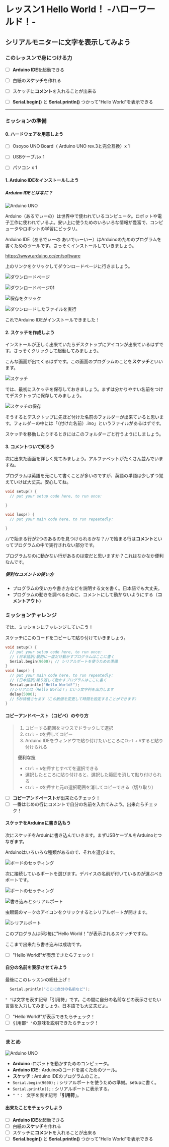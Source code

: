 # レッスン1 Hello World！ -ハローワールド！-

## **シリアルモニター**に文字を表示してみよう

### このレッスンで身につける力

- [ ] **Arduino IDE**を起動できる

- [ ] 白紙の**スケッチ**を作れる

- [ ] スケッチに**コメント**を入れることが出来る

- [ ] **Serial.begin()** と **Serial.println()** つかって"Hello World"を表示できる

---

### ミッションの準備

#### 0. ハードウェアを用意しよう

- [ ] Osoyoo UNO Board（ Arduino UNO rev.3と完全互換）x 1

- [ ] USBケーブルx 1

- [ ] パソコン x 1

#### 1. Arduino IDEをインストールしよう

##### Arduino IDEとはなに？　 

![Arduino UNO](image/Arduino.png)

Arduino（あるでぃーの）は世界中で使われているコンピュータ。ロボットや電子工作に使われているよ。安い上に使うためのいろいろな情報が豊富で、コンピュータやロボットの学習にピッタリ。

Arduino IDE（あるでぃーの あいでぃーいー）はArduinoのためのプログラムを書くためのツールです。さっそくインストールしていきましょう。

https://www.arduino.cc/en/software

上のリンクをクリックしてダウンロードページに行きましょう。

![ダウンロードページ](image/download_page.png)

![ダウンロードページ01](image/download_page_01.png)

![保存をクリック](image/save.png)

![ダウンロードしたファイルを実行](image/install.png)

これでArduino IDEがインストールできました！

#### 2. スケッチを作成しよう

インストールが正しく出来ていたらデスクトップにアイコンが出来ているはずです。さっそくクリックして起動してみましょう。

こんな画面が出てくるはずです。この画面のプログラムのことを**スケッチ**といいます。

![スケッチ](image/sketch.png)

では、最初にスケッチを保存しておきましょう。まずは分かりやすい名前をつけてデスクトップに保存してみましょう。

![スケッチの保存](image/save_sketch.png)

そうするとデスクトップに先ほど付けた名前のフォルダーが出来ていると思います。フォルダーの中には「（付けた名前）.ino」というファイルがあるはずです。

スケッチを移動したりするときにはこのフォルダーごと行うようにしましょう。

#### 3. コメントついて知ろう

次に出来た画面を詳しく見てみましょう。アルファベットがたくさん並んでいますね。

プログラムは英語を元にして書くことが多いのですが、英語の単語は少しずつ覚えていけば大丈夫。安心してね。

```C++
void setup() {
  // put your setup code here, to run once:

}

void loop() {
  // put your main code here, to run repeatedly:

}
```

`//`で始まる行が2つのあるのを見つけられるかな？`//`で始まる行は**コメント**といってプログラムの中で実行されない部分です。

プログラムなのに動かない行があるのは変だと思いますか？これはなかなか便利なんです。

##### 便利なコメントの使い方

- プログラムの使い方や書き方などを説明する文を書く。日本語でも大丈夫。
- プログラムの動きを調べるために、コメントにして動かないようにする（**コメントアウト**）

### ミッションチャレンジ

では、ミッションにチャレンジしていこう！

スケッチにこのコードをコピーして貼り付けていきましょう。

``` C++
void setup() {
  // put your setup code here, to run once:
  // (日本語訳)最初に一度だけ動かすプログラムはここに書く
  Serial.begin(9600); // シリアルポートを使うための準備
}
void loop() {
  // put your main code here, to run repeatedly:
  // (日本語訳)繰り返して動かすプログラムはここに書く
  Serial.println("Hello World!");
  //シリアルは「Hello World！」という文字列を出力します
  delay(5000);
  // 5秒待機させます（この数値を変更して時間を設定することができます）
}

```

#### コピーアンドペースト（コピペ）のやり方

> 1. コピーする範囲をマウスでドラックして選択
> 2. `Ctrl` + `C`を押してコピー
> 3. Arduino IDEをウィンドウで貼り付けたいところに`Ctrl` + `V`すると貼り付けられる
>
>**便利な技**
>
> - `Ctrl` + `A`を押すとすべてを選択できる
> - 選択したところに貼り付けると、選択した範囲を消して貼り付けられる
> - `Ctrl` + `X`を押すと元の選択範囲を消してコピーできる（切り取り）

- [ ] **コピーアンドペースト**が出来たらチェック！
- [ ] 一番はじめの行にコメントで自分の名前を入れてみよう。出来たらチェック！

#### スケッチをArduinoに書き込もう

次にスケッチをArduinに書き込んでいきます。まずUSBケーブルをArduinoとつなぎます。

Arduinoはいろいろな種類があるので、それを選びます。

![ボードのセッティング](image/setting_board.png)

次に接続しているポートを選びます。デバイスの名前が付いているのが選ぶべきポートです。

![ポートのセッティング](image/setting_port.png)



![書き込みとシリアルポート](image/write_and_open_serial_port.png)

虫眼鏡のマークのアイコンをクリックするとシリアルポートが開きます。

![シリアルポート](image/serial_port.png)

このプログラムは5秒毎に"Hello World！"が表示されるスケッチですね。

ここまで出来たら書き込みは成功です。

- [ ] "Hello World!"が表示できたらチェック！

#### 自分の名前を表示させてみよう

最後にこのレッスンの総仕上げ！

``` C++
  Serial.println("ここに自分の名前など");
```
`" "`は文字を表す記号「引用符」です。この間に自分の名前などの表示させたい言葉を入力してみましょう。日本語でも大丈夫だよ。

- [ ] "Hello World!"が表示できたらチェック！
- [ ] 引用部`" "`の意味を説明できたらチェック！

---

### まとめ

![Arduino UNO](image/Arduino.png)

- **Arduino** :ロボットを動かすためのコンピュータ。
- **Arduino IDE** : Arduinoのコードを書くためのツール。
- **スケッチ** : Arduino IDEのプログラムのこと。
- `Serial.begin(9600);` : シリアルポートを使うための準備。setupに書く。
- `Serial.println();` : シリアルポートに表示する。
- `" "` :　文字を表す記号「**引用符**」。

#### 出来たことをチェックしよう

- [ ] **Arduino IDE**を起動できる
- [ ] 白紙の**スケッチ**を作れる
- [ ] スケッチに**コメント**を入れることが出来る
- [ ] **Serial.begin()** と **Serial.println()** つかって"Hello World"を表示できる